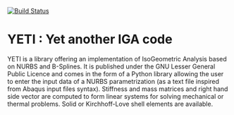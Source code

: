 [![Build Status](https://github.com/arnaudduval/yeti/actions/workflows/ci.yml/badge.svg)](https://github.com/arnaudduval/yeti/actions/workflows/ci.yml)

# YETI : Yet another IGA code
YETI is a library offering an implementation of IsoGeometric Analysis based on NURBS and B-Splines. It is published under the GNU Lesser General Public Licence and comes in the form of a Python library allowing the user to enter the input data of a NURBS parametrization (as a text file inspired from Abaqus  input files syntax). Stiffness and mass matrices and right hand side vector are computed to form linear systems for solving mechanical or thermal problems. Solid or Kirchhoff-Love shell elements are available.
